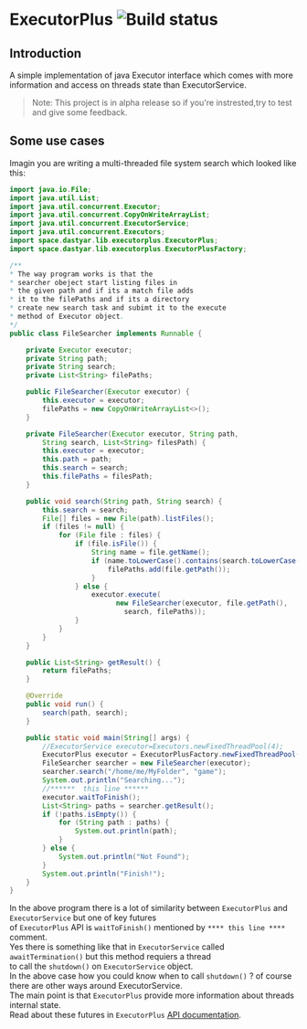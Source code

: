 # ExecutorPlus ![Build status](https://img.shields.io/teamcity/codebetter/bt428.svg)

## Introduction
A simple implementation of java Executor interface which comes with more information and access on threads state than ExecutorService.
> Note: This project is in alpha release so if you're instrested,try to test and give some feedback.

## Some use cases
Imagin you are writing a multi-threaded file system search which
looked like this:

```java
import java.io.File;
import java.util.List;
import java.util.concurrent.Executor;
import java.util.concurrent.CopyOnWriteArrayList;
import java.util.concurrent.ExecutorService;
import java.util.concurrent.Executors;
import space.dastyar.lib.executorplus.ExecutorPlus;
import space.dastyar.lib.executorplus.ExecutorPlusFactory;

/**
* The way program works is that the
* searcher obeject start listing files in
* the given path and if its a match file adds
* it to the filePaths and if its a directory
* create new search task and subimt it to the execute
* method of Executor object.
*/
public class FileSearcher implements Runnable {

    private Executor executor;
    private String path;
    private String search;
    private List<String> filePaths;

    public FileSearcher(Executor executor) {
        this.executor = executor;
        filePaths = new CopyOnWriteArrayList<>();
    }

    private FileSearcher(Executor executor, String path,
        String search, List<String> filesPath) {
        this.executor = executor;
        this.path = path;
        this.search = search;
        this.filePaths = filesPath;
    }

    public void search(String path, String search) {
        this.search = search;
        File[] files = new File(path).listFiles();
        if (files != null) {
            for (File file : files) {
                if (file.isFile()) {
                    String name = file.getName();
                    if (name.toLowerCase().contains(search.toLowerCase())) {
                        filePaths.add(file.getPath());
                    }
                } else {
                    executor.execute(
                          new FileSearcher(executor, file.getPath(),
                            search, filePaths));
                }
            }
        }
    }

    public List<String> getResult() {
        return filePaths;
    }

    @Override
    public void run() {
        search(path, search);
    }

    public static void main(String[] args) {
        //ExecutorService executor=Executors.newFixedThreadPool(4);
        ExecutorPlus executor = ExecutorPlusFactory.newFixedThreadPool(4);
        FileSearcher searcher = new FileSearcher(executor);
        searcher.search("/home/me/MyFolder", "game");
        System.out.println("Searching...");
        //******  this line ******
        executor.waitToFinish();
        List<String> paths = searcher.getResult();
        if (!paths.isEmpty()) {
            for (String path : paths) {
                System.out.println(path);
            }
        } else {
            System.out.println("Not Found");
        }
        System.out.println("Finish!");
    }
}

```
In the above program there is a lot of similarity between `ExecutorPlus` and `ExecutorService` but one of key futures <br/>of
`ExecutorPlus` API is `waitToFinish()` mentioned by `**** this line ****` comment.<br/>
Yes there is something like that in `ExecutorService` called `awaitTermination()` but this method requiers a thread<br/> to call the `shutdown()` on `ExecutorService` object.<br/> In the above case how you could know when to call `shutdown()` ? of course there are other ways around ExecutorService. <br/>
The main point is that `ExecutorPlus` provide more information about threads internal state.<br/>
Read about these futures in `ExecutorPlus` [API documentation](https://github.com/AlirezaDastyar/ExecutorPlus/blob/master/src/main/java/space/dastyar/lib/executorplus/ExecutorPlus.java).
